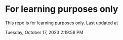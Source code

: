 # For learning purposes only
This repo is for learning purposes only.
Last updated at

Tuesday, October 17, 2023 2:19:58 PM

